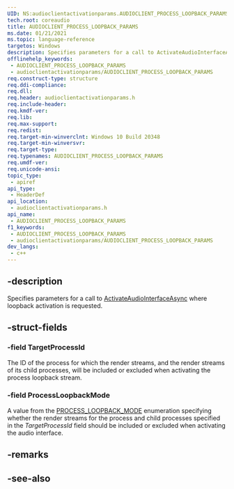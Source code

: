```yaml
---
UID: NS:audioclientactivationparams.AUDIOCLIENT_PROCESS_LOOPBACK_PARAMS
tech.root: coreaudio
title: AUDIOCLIENT_PROCESS_LOOPBACK_PARAMS
ms.date: 01/21/2021
ms.topic: language-reference
targetos: Windows
description: Specifies parameters for a call to ActivateAudioInterfaceAsync where loopback activation is requested.
offlinehelp_keywords:
 - AUDIOCLIENT_PROCESS_LOOPBACK_PARAMS
 - audioclientactivationparams/AUDIOCLIENT_PROCESS_LOOPBACK_PARAMS
req.construct-type: structure
req.ddi-compliance: 
req.dll: 
req.header: audioclientactivationparams.h
req.include-header: 
req.kmdf-ver: 
req.lib: 
req.max-support: 
req.redist: 
req.target-min-winverclnt: Windows 10 Build 20348
req.target-min-winversvr: 
req.target-type: 
req.typenames: AUDIOCLIENT_PROCESS_LOOPBACK_PARAMS
req.umdf-ver: 
req.unicode-ansi: 
topic_type:
 - apiref
api_type:
 - HeaderDef
api_location:
 - audioclientactivationparams.h
api_name:
 - AUDIOCLIENT_PROCESS_LOOPBACK_PARAMS
f1_keywords:
 - AUDIOCLIENT_PROCESS_LOOPBACK_PARAMS
 - audioclientactivationparams/AUDIOCLIENT_PROCESS_LOOPBACK_PARAMS
dev_langs:
 - c++
---
```


## -description

Specifies parameters for a call to [ActivateAudioInterfaceAsync](/windows/win32/api/mmdeviceapi/nf-mmdeviceapi-activateaudiointerfaceasync) where loopback activation is requested.

## -struct-fields

### -field TargetProcessId

The ID of the process for which the render streams, and the render streams of its child processes, will be included or excluded when activating the process loopback stream.

### -field ProcessLoopbackMode

A value from the [PROCESS_LOOPBACK_MODE](ne-audioclientactivationparams-process_loopback_mode.md) enumeration specifying whether the render streams for the process and child processes specified in the *TargetProcessId* field should be included or excluded when activating the audio interface.

## -remarks

## -see-also

